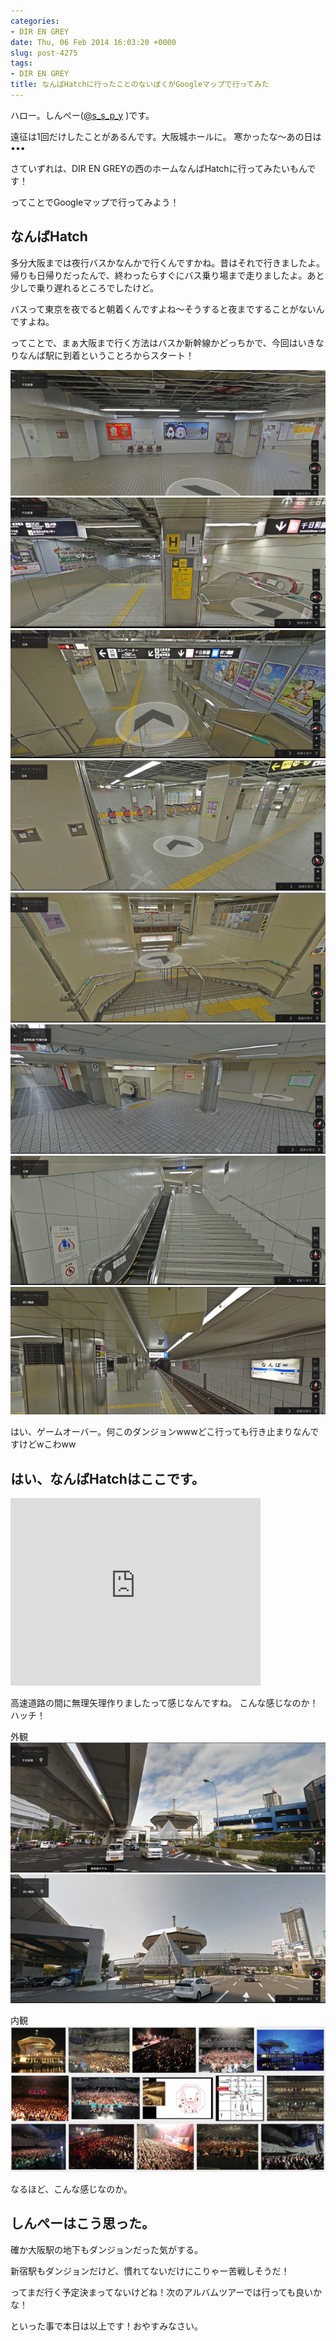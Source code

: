 ```yaml
---
categories:
- DIR EN GREY
date: Thu, 06 Feb 2014 16:03:20 +0000
slug: post-4275
tags:
- DIR EN GREY
title: なんばHatchに行ったことのないぼくがGoogleマップで行ってみた
---
```


ハロー。しんぺー(<a href="https://twitter.com/s_s_p_y" target="_blank">@s_s_p_y</a> )です。

遠征は1回だけしたことがあるんです。大阪城ホールに。
寒かったな〜あの日は•••

さていずれは、DIR EN GREYの西のホームなんばHatchに行ってみたいもんです！

ってことでGoogleマップで行ってみよう！

<h2>なんばHatch</h2>

多分大阪までは夜行バスかなんかで行くんですかね。昔はそれで行きましたよ。帰りも日帰りだったんで、終わったらすぐにバス乗り場まで走りましたよ。あと少しで乗り遅れるところでしたけど。

バスって東京を夜でると朝着くんですよね〜そうすると夜まですることがないんですよね。

ってことで、まぁ大阪まで行く方法はバスか新幹線かどっちかで、今回はいきなりなんば駅に到着ということろからスタート！

![](images/finemu-lauda1.png)
![](images/finemu-lauda2.png)
![](images/finemu-lauda3.png)
![](images/finemu-lauda4.png)
![](images/finemu-lauda5.png)
![](images/finemu-lauda6.png)
![](images/finemu-lauda7.png)
![](images/finemu-lauda9.png)

はい、ゲームオーバー。何このダンジョンwwwどこ行っても行き止まりなんですけどwこわww

<h2>はい、なんばHatchはここです。</h2>

<iframe src="https://www.google.com/maps/embed?pb=!1m18!1m12!1m3!1d820.3682129873453!2d135.4954598!3d34.66801360000002!2m3!1f0!2f0!3f0!3m2!1i1024!2i768!4f13.1!3m3!1m2!1s0x6000e70e0aea2b1b%3A0x95f0543cc6961cfa!2z44Gq44KT44Gw77yo772B772U772D772I!5e0!3m2!1sja!2sjp!4v1391702165003" width="400" height="300" frameborder="0" style="border:0"></iframe>

高速道路の間に無理矢理作りましたって感じなんですね。
こんな感じなのか！ハッチ！


外観
![](images/4d0618d8b5feb45b46421814f5add411.png)
![](images/fbf2a43145e7b762870c133d02ed28ca.png)

内観
![](images/5f3730b240f3a43bbabc8ddc2d660476.png)

なるほど、こんな感じなのか。


<h2>しんぺーはこう思った。</h2>
確か大阪駅の地下もダンジョンだった気がする。

新宿駅もダンジョンだけど、慣れてないだけにこりゃー苦戦しそうだ！

ってまだ行く予定決まってないけどね！次のアルバムツアーでは行っても良いかな！

といった事で本日は以上です！おやすみなさい。